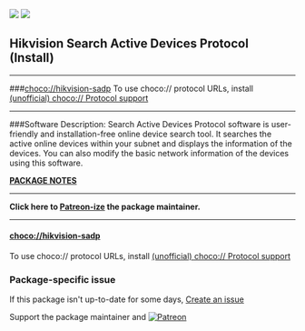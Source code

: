 [![](https://img.shields.io/chocolatey/v/hikvision-sadp?color=green&label=hikvision-sadp)](https://chocolatey.org/packages/hikvision-sadp) [![](https://img.shields.io/chocolatey/dt/hikvision-sadp)](https://chocolatey.org/packages/hikvision-sadp)

## Hikvision Search Active Devices Protocol (Install)

---

###[choco://hikvision-sadp](choco://hikvision-sadp)
To use choco:// protocol URLs, install [(unofficial) choco:// Protocol support ](https://chocolatey.org/packages/choco-protocol-support)

---

###Software Description:
Search Active Devices Protocol software is user-friendly and installation-free online
device search tool. It searches the active online devices within your subnet and
displays the information of the devices. You can also modify the basic network
information of the devices using this software.

**[PACKAGE NOTES](https://github.com/bcurran3/ChocolateyPackages/blob/master/hikvision-sadp/readme.md)**
	

---

**Click here to [Patreon-ize](https://www.patreon.com/bcurran3) the package maintainer.**

---

#### [choco://hikvision-sadp](choco://hikvision-sadp)
To use choco:// protocol URLs, install [(unofficial) choco:// Protocol support ](https://chocolatey.org/packages/choco-protocol-support)

### Package-specific issue
If this package isn't up-to-date for some days, [Create an issue](https://github.com/tunisiano187/Chocolatey-packages/issues/new/choose)

Support the package maintainer and [![Patreon](https://cdn.jsdelivr.net/gh/tunisiano187/Chocolatey-packages@d15c4e19c709e7148588d4523ffc6dd3cd3c7e5e/icons/patreon.png)](https://www.patreon.com/tunisiano)
